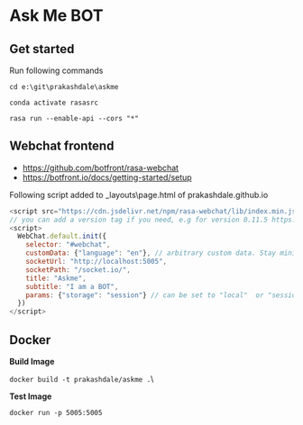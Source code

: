 # Ask Me BOT


## Get started
Run following commands

`cd e:\git\prakashdale\askme`

`conda activate rasasrc`

`rasa run --enable-api --cors "*"`

## Webchat frontend

- https://github.com/botfront/rasa-webchat
- https://botfront.io/docs/getting-started/setup

Following script added to _layouts\page.html of prakashdale.github.io

```javascript
<script src="https://cdn.jsdelivr.net/npm/rasa-webchat/lib/index.min.js"></script>
// you can add a version tag if you need, e.g for version 0.11.5 https://cdn.jsdelivr.net/npm/rasa-webchat@0.11.5/lib/index.min.js
<script>
  WebChat.default.init({
    selector: "#webchat",
    customData: {"language": "en"}, // arbitrary custom data. Stay minimal as this will be added to the socket
    socketUrl: "http://localhost:5005",
    socketPath: "/socket.io/",
    title: "Askme",
    subtitle: "I am a BOT",
    params: {"storage": "session"} // can be set to "local"  or "session". details in storage section.
  })
</script>
```

## Docker

**Build Image**

`docker build -t prakashdale/askme .`\

**Test Image**

`docker run -p 5005:5005`

